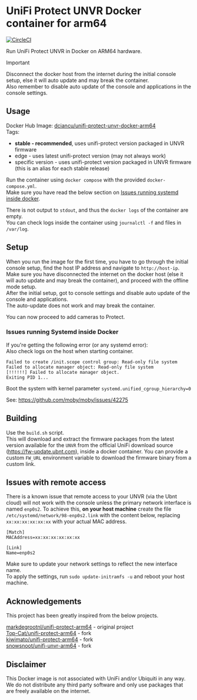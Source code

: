 # UniFi Protect UNVR Docker container for arm64

[![CircleCI](https://dl.circleci.com/status-badge/img/circleci/F8zvFL89rXf6pgQo3twuVc/5tkZtrshQpSz4fo3k8M7ZZ/tree/main.svg?style=svg)](https://dl.circleci.com/status-badge/redirect/circleci/F8zvFL89rXf6pgQo3twuVc/5tkZtrshQpSz4fo3k8M7ZZ/tree/main)

Run UniFi Protect UNVR in Docker on ARM64 hardware.

> [!IMPORTANT]  
> Disconnect the docker host from the internet during the initial console setup, else it will auto update and may
> break the container.  
> Also remember to disable auto update of the console and applications in the console settings.

## Usage

Docker Hub Image: [dciancu/unifi-protect-unvr-docker-arm64](https://hub.docker.com/r/dciancu/unifi-protect-unvr-docker-arm64)  
Tags:
- **stable - recommended**, uses unifi-protect version packaged in UNVR firmware
- edge - uses latest unifi-protect version (may not always work)
- specific version - uses unifi-protect version packaged in UNVR firmware (this is an alias for each stable release)

Run the container using `docker compose` with the provided `docker-compose.yml`.  
Make sure you have read the below section on [Issues running systemd inside docker](#issues-running-systemd-inside-docker).

There is not output to `stdout`, and thus the `docker logs` of the container are empty.  
You can check logs inside the container using `journalctl -f` and files in `/var/log`.

## Setup

When you run the image for the first time, you have to go through the initial console setup, find the host IP address and
navigate to `http://host-ip`.  
Make sure you have disconnected the internet on the docker host (else it will auto update and may break the container),
and proceed with the offline mode setup.  
After the initial setup, got to console settings and disable auto update of the console and applications.  
The auto-update does not work and may break the container.

You can now proceed to add cameras to Protect.

### Issues running Systemd inside Docker

If you're getting the following error (or any systemd error):  
Also check logs on the host when starting container.
```
Failed to create /init.scope control group: Read-only file system
Failed to allocate manager object: Read-only file system
[!!!!!!] Failed to allocate manager object.
Exiting PID 1...
```

Boot the system with kernel parameter `systemd.unified_cgroup_hierarchy=0`

See: https://github.com/moby/moby/issues/42275

## Building

Use the `build.sh` script.  
This will download and extract the firmware packages from the latest version available for the `UNVR` from the official UniFi download source (https://fw-update.ubnt.com), inside a docker container.
You can provide a custom `FW_URL` environment variable to download the firmware binary from a custom link.

## Issues with remote access

There is a known issue that remote access to your UNVR (via the Ubnt cloud) will not work with the console unless the primary network interface is named `enp0s2`. To achieve this, **on your host machine** create the file `/etc/systemd/network/98-enp0s2.link` with the content below, replacing `xx:xx:xx:xx:xx:xx` with your actual MAC address.

```
[Match]
MACAddress=xx:xx:xx:xx:xx:xx

[Link]
Name=enp0s2
```

Make sure to update your network settings to reflect the new interface name.  
To apply the settings, run `sudo update-initramfs -u` and reboot your host machine.

## Acknowledgements

This project has been greatly inspired from the below projects.

[markdegrootnl/unifi-protect-arm64](https://github.com/markdegrootnl/unifi-protect-arm64) - original project  
[Top-Cat/unifi-protect-arm64](https://github.com/Top-Cat/unifi-protect-arm64) - fork  
[kiwimato/unifi-protect-arm64](https://github.com/kiwimato/unifi-protect-arm64) - fork  
[snowsnoot/unifi-unvr-arm64](https://github.com/snowsnoot/unifi-unvr-arm64) - fork

## Disclaimer

This Docker image is not associated with UniFi and/or Ubiquiti in any way.  
We do not distribute any third party software and only use packages that are freely available on the internet.
